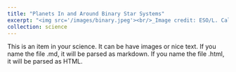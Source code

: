 ```yaml
---
title: "Planets In and Around Binary Star Systems"
excerpt: "<img src='/images/binary.jpeg'><br/>_Image credit: ESO/L. Calçada (CC BY 2.0)_"
collection: science
---
```


This is an item in your science. It can be have images or nice text. If you name the file .md, it will be parsed as markdown. If you name the file .html, it will be parsed as HTML.
